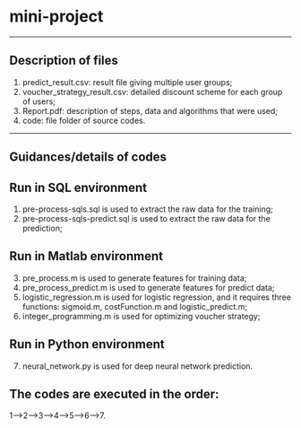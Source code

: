 # mini-project
----------------------------------------------------------------------------------
Description of files
----------------------------------------------------------------------------------
1. predict_result.csv: result file giving multiple user groups;
2. voucher_strategy_result.csv: detailed discount scheme for each group of users;
3. Report.pdf: description of steps, data and algorithms that were used;
4. code: file folder of source codes.

----------------------------------------------------------------------------------
Guidances/details of codes
----------------------------------------------------------------------------------
## Run in SQL environment
1. pre-process-sqls.sql is used to extract the raw data for the training;
2. pre-process-sqls-predict.sql is used to extract the raw data for the prediction;

## Run in Matlab environment
3. pre_process.m is used to generate features for training data;
4. pre_process_predict.m is used to generate features for predict data;
5. logistic_regression.m is used for logistic regression, and it requires three functions: sigmoid.m, costFunction.m and logistic_predict.m;
6. integer_programming.m is used for optimizing voucher strategy;

## Run in Python environment
7. neural_network.py is used for deep neural network prediction.
## The codes are executed in the order: 
1-->2-->3-->4-->5-->6-->7.
